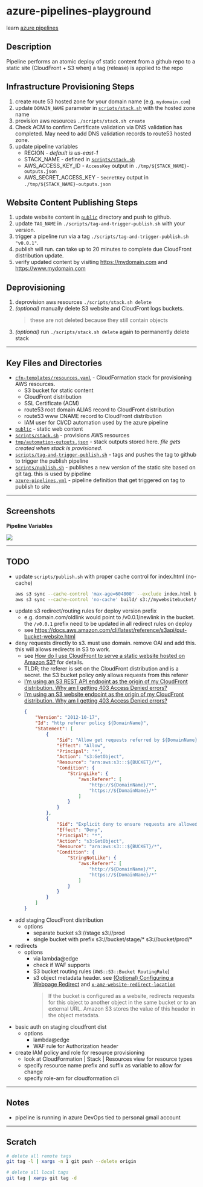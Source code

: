 # azure-pipelines-playground

learn [azure pipelines](https://docs.microsoft.com/en-us/azure/devops/pipelines/?view=azure-devops)

## Description

Pipeline performs an atomic deploy of static content from a github repo to a static site (CloudFront + S3 when) a tag (release)
is applied to the repo

## Infrastructure Provisioning Steps

1. create route 53 hosted zone for your domain name (e.g. `mydomain.com`)
1. update `DOMAIN_NAME` parameter in [`scripts/stack.sh`](scripts/stack.sh) with the hosted zone name 
1. provision aws resources `./scripts/stack.sh create`
1. Check ACM to confirm Certificate validation via DNS validation has completed.  May need to add DNS validation records to route53 hosted zone.
1. update pipeline variables
    * REGION - *default is us-east-1*
    * STACK_NAME - defined in [`scripts/stack.sh`](scripts/stack.sh)
    * AWS_ACCESS_KEY_ID - `AccessKey` output in `./tmp/${STACK_NAME}-outputs.json`
    * AWS_SECRET_ACCESS_KEY - `SecretKey` output in `./tmp/${STACK_NAME}-outputs.json`

## Website Content Publishing Steps

1. update website content in [`public`](public) directory and push to github.
1. update `TAG_NAME` in `./scripts/tag-and-trigger-publish.sh` with your version.
1. trigger a pipeline run via a tag `./scripts/tag-and-trigger-publish.sh "v0.0.1"`.  
1. publish will run.  can take up to 20 minutes to complete due CloudFront distribution update.
1. verify updated content by visiting <https://mydomain.com> and <https://www.mydomain.com>

## Deprovisioning

1. deprovision aws resources `./scripts/stack.sh delete`
1. *(optional)* manually delete S3 website and CloudFront logs buckets.
    > these are not deleted because they still contain objects
1. *(optional)* run `./scripts/stack.sh delete` again to permanently delete stack

---

## Key Files and Directories

* [`cfn-templates/resources.yaml`](cfn-templates/resources.yaml) - CloudFormation stack for provisioning AWS resources.
    * S3 bucket for static content
    * CloudFront distribution
    * SSL Certificate (ACM)
    * route53 root domain ALIAS record to CloudFront distribution
    * route53 www CNAME record to CloudFront distribution
    * IAM user for CI/CD automation used by the azure pipeline
* [`public`](public) - static web content
* [`scripts/stack.sh`](scripts/stack.sh) - provisions AWS resources
* [`tmp/automation-outputs.json`](tmp/automation-stack-outputs.json) - stack outputs stored here.  *file gets created when stack is provisioned.*
* [`scripts/tag-and-trigger-publish.sh`](scripts/tag-and-trigger-publish.sh) - tags and pushes the tag to github to trigger the publish pipeline
* [`scripts/publish.sh`](scripts/publish.sh) - publishes a new version of the static site based on git tag.  this is used by pipeline
* [`azure-pipelines.yml`](azure-pipelines.yml) - pipeline definition that get triggered on tag to publish to site


---

## Screenshots

**Pipeline Variables**

![](https://www.evernote.com/l/AAHE5oOGeN9Kv7oZa-EDbz0NwbJwlITnmBkB/image.png)

---

## TODO

* update `scripts/publish.sh` with proper cache control for index.html (no-cache)
    ```sh
    aws s3 sync --cache-control 'max-age=604800' --exclude index.html build/ s3://mywebsitebucket/
    aws s3 sync --cache-control 'no-cache' build/ s3://mywebsitebucket/
    ```
* update s3 redirect/routing rules for deploy version prefix
    * e.g. domain.com/oldlink would point to /v0.0.1/newlink in the bucket. the `/v0.0.1` prefix need to be updated in all redirect rules on deploy
    * see https://docs.aws.amazon.com/cli/latest/reference/s3api/put-bucket-website.html
* deny requests directly to s3.  must use domain.  remove OAI and add this.  this will allows redirects in S3 to work.
    * see [How do I use CloudFront to serve a static website hosted on Amazon S3?](https://aws.amazon.com/premiumsupport/knowledge-center/cloudfront-serve-static-website/) for details.
    * TLDR; the referer is set on the CloudFront distribution and is a secret.  the S3 bucket policy only allows requests from this referer
    * [I’m using an S3 REST API endpoint as the origin of my CloudFront distribution. Why am I getting 403 Access Denied errors?](https://aws.amazon.com/premiumsupport/knowledge-center/s3-rest-api-cloudfront-error-403/)
    * [I’m using an S3 website endpoint as the origin of my CloudFront distribution. Why am I getting 403 Access Denied errors?](https://aws.amazon.com/premiumsupport/knowledge-center/s3-website-cloudfront-error-403/)
        ```json
        {
            "Version": "2012-10-17",
            "Id": "http referer policy ${DomainName}",
            "Statement": [
                {
                    "Sid": "Allow get requests referred by ${DomainName}",
                    "Effect": "Allow",
                    "Principal": "*",
                    "Action": "s3:GetObject",
                    "Resource": "arn:aws:s3:::${BUCKET}/*",
                    "Condition": {
                        "StringLike": {
                            "aws:Referer": [
                                "http://${DomainName}/*",
                                "https://${DomainName}/*"
                            ]
                        }
                    }
                },
                {
                    "Sid": "Explicit deny to ensure requests are allowed only from specific referer.",
                    "Effect": "Deny",
                    "Principal": "*",
                    "Action": "s3:GetObject",
                    "Resource": "arn:aws:s3:::${BUCKET}/*",
                    "Condition": {
                        "StringNotLike": {
                            "aws:Referer": [
                                "http://${DomainName}/*",
                                "https://${DomainName}/*"
                            ]
                        }
                    }
                }
            ]
        }
        ```
* add staging CloudFront distribution
    * options
        * separate bucket s3://stage s3://prod
        * single bucket with prefix s3://bucket/stage/* s3://bucket/prod/*
* redirects
    * options
        * via lambda@edge
        *  check if WAF supports
        * S3 bucket routing rules (`AWS::S3::Bucket RoutingRule`)
        * s3 object metadata header. see [(Optional) Configuring a Webpage Redirect](https://docs.aws.amazon.com/AmazonS3/latest/dev/how-to-page-redirect.html#advanced-conditional-redirects) and [`x-amz-website-redirect-location`](https://docs.aws.amazon.com/AmazonS3/latest/API/API_CopyObject.html#RESTObjectCOPY-requests-request-headers) 
            > If the bucket is configured as a website, redirects requests for this object to another object in the same bucket or to an external URL. Amazon S3 stores the value of this header in the object metadata.
* basic auth on staging cloudfront dist
    * options
        * lambda@edge
        * WAF rule for Authorization header
* create IAM policy and role for resource provisioning
    * look at CloudFormation | Stack | Resources view for resource types
    * specify resource name prefix and suffix as variable to allow for change
    * specify role-arn for cloudformation cli 


---

## Notes

* pipeline is running in azure DevOps tied to personal gmail account

---

## Scratch

```sh
# delete all remote tags
git tag -l | xargs -n 1 git push --delete origin

# delete all local tags
git tag | xargs git tag -d
```
